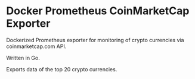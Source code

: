 # Docker Prometheus CoinMarketCap Exporter

Dockerized Prometheus exporter for monitoring of crypto currencies via coinmarketcap.com API.

Written in Go.

Exports data of the top 20 crypto currencies.